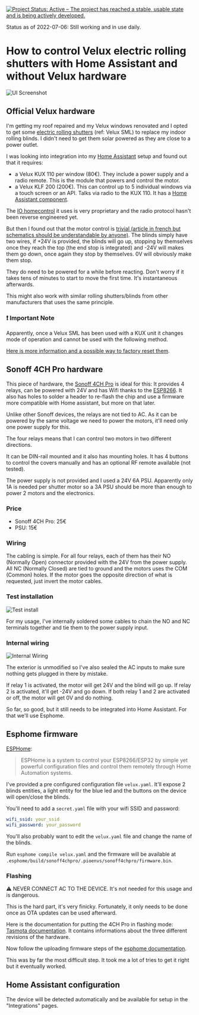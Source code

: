 [![Project Status: Active – The project has reached a stable, usable state and is being actively developed.](https://www.repostatus.org/badges/latest/active.svg)](https://www.repostatus.org/#active)

Status as of 2022-07-06: Still working and in use daily.

# How to control Velux electric rolling shutters with Home Assistant and without Velux hardware

![UI Screenshot](homeassistant_ui.png)

## Official Velux hardware

I'm getting my roof repaired and my Velux windows renovated and I opted to get some [electric rolling shutters](https://www.velux.co.uk/products/blinds-and-shutters/roller-shutters) (ref: Velux SML) to replace my indoor rolling blinds. I didn't need to get them solar powered as they are close to a power outlet.

I was looking into integration into my [Home Assistant](https://home-assistant.io) setup and found out that it requires:

 * a Velux KUX 110 per window (80€). They include a power supply and a radio remote. This is the module that powers and control the motor.
 * a Velux KLF 200 (200€). This can control up to 5 individual windows via a touch screen or an API. Talks via radio to the KUX 110. It has a [Home Assistant component](https://home-assistant.io/components/velux/).

The [IO homecontrol](protocol) it uses is very proprietary and the radio protocol hasn't been reverse engineered yet.

But then I found out that the motor control is [trivial (article in french but schematics should be understandable by anyone)](http://www.planete-domotique.com/blog/2013/08/29/comment-piloter-ses-volets-roulants-velux/). The blinds simply have two wires, if +24V is provided, the blinds will go up, stopping by themselves once they reach the top (the end stop is integrated) and -24V will makes them go down, once again they stop by themselves. 0V will obviously make them stop.

They do need to be powered for a while before reacting. Don't worry if it takes tens of minutes to start to move the first time. It's instantaneous afterwards.

This might also work with similar rolling shutters/blinds from other manufacturers that uses the same principle.

### ❗ Important Note

Apparently, once a Velux SML has been used with a KUX unit it changes mode of operation and cannot be used with the following method.

[Here is more information and a possible way to factory reset them](https://smarthome.exposed/controlling-velux-windows/).

## Sonoff 4CH Pro hardware

This piece of hardware, the [Sonoff 4CH Pro](http://sonoff.itead.cc/en/products/sonoff/sonoff-4ch-pro) is ideal for this: It provides 4 relays, can be powered with 24V and has Wifi thanks to the [ESP8266](https://en.wikipedia.org/wiki/ESP8266). It also has holes to solder a header to re-flash the chip and use a firmware more compatible with Home assistant, but more on that later.

Unlike other Sonoff devices, the relays are not tied to AC. As it can be powered by the same voltage we need to power the motors, it'll need only one power supply for this.

The four relays means that I can control two motors in two different directions.

It can be DIN-rail mounted and it also has mounting holes. It has 4 buttons to control the covers manually and has an optional RF remote available (not tested).

The power supply is not provided and I used a 24V 6A PSU. Apparently only 1A is needed per shutter motor so a 3A PSU should be more than enough to power 2 motors and the electronics.

### Price

  * Sonoff 4CH Pro: 25€
  * PSU: 15€

### Wiring

The cabling is simple. For all four relays, each of them has their NO (Normally Open) connector provided with the 24V from the power supply. All NC (Normally Closed) are tied to ground and the motors uses the COM (Common) holes. If the motor goes the opposite direction of what is requested, just invert the motor cables.

### Test installation 

![Test install](velux_test_install.jpg)

For my usage, I've internally soldered some cables to chain the NO and NC terminals together and tie them to the power supply input.

### Internal wiring

![Internal Wiring](internal_wiring.jpg)

The exterior is unmodified so I've also sealed the AC inputs to make sure nothing gets plugged in there by mistake.

If relay 1 is activated, the motor will get 24V and the blind will go up. If relay 2 is activated, it'll get -24V and go down. If both relay 1 and 2 are activated or off, the motor will get 0V and do nothing.

So far, so good, but it still needs to be integrated into Home Assistant. For that we'll use Esphome.

## Esphome firmware

[ESPHome](https://esphome.io):

> ESPHome is a system to control your ESP8266/ESP32 by simple yet powerful configuration files and control them remotely through Home Automation systems.

I've provided a pre configured configuration file `velux.yaml`. 
It'll expose 2 blinds entities, a light entity for the blue led and the buttons on the device will open/close the blinds.

You'll need to add a `secret.yaml` file with your wifi SSID and password:

```yaml
wifi_ssid: your_ssid
wifi_password: your_password
```

You'll also probably want to edit the `velux.yaml` file and change the name of the blinds.

Run `esphome compile velux.yaml` and the firmware will be available at `.esphome/build/sonoff4chpro/.pioenvs/sonoff4chpro/firmware.bin`.

### Flashing

⚠️  NEVER CONNECT AC TO THE DEVICE.
It's not needed for this usage and is dangerous.

This is the hard part, it's very finicky. Fortunately, it only needs to be done once as OTA updates can be used afterward.

Here is the documentation for putting the 4CH Pro in flashing mode: [Tasmota documentation](https://tasmota.github.io/docs/devices/Sonoff-4CH-Pro/#sonoff-4ch-pro-r3). It contains informations about the three different revisions of the hardware.

Now follow the uploading firmware steps of the [esphome documentation](https://esphome.io/devices/sonoff_4ch.html#step-4-uploading-firmware).

This was by far the most difficult step. It took me a lot of tries to get it right but it eventually worked.

## Home Assistant configuration

The device will be detected automatically and be available for setup in the "Integrations" pages.
